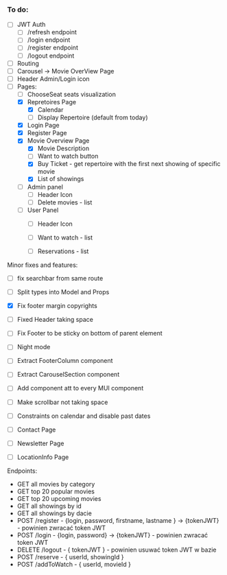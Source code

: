 ### To do:
- [ ] JWT Auth
    - [ ] /refresh endpoint
    - [ ] /login endpoint
    - [ ] /register endpoint
    - [ ] /logout endpoint
- [ ] Routing
- [ ] Carousel -> Movie OverView Page
- [ ] Header Admin/Login icon
- [ ] Pages:
    - [ ] ChooseSeat seats visualization
    - [x] Repretoires Page
        - [x] Calendar
        - [ ] Display Repertoire (default from today)
    - [x] Login Page
    - [x] Register Page
    - [x] Movie Overview Page
        - [x] Movie Description
        - [ ] Want to watch button
        - [x] Buy Ticket - get repertoire with the first next showing of specific movie 
        - [x] List of showings
    - [ ] Admin panel
        - [ ] Header Icon
        - [ ] Delete movies - list
    - [ ] User Panel
        - [ ] Header Icon
        - [ ] Want to watch - list
        - [ ] Reservations - list
    

Minor fixes and features:
- [ ] fix searchbar from same route
- [ ] Split types into Model and Props
- [x] Fix footer margin copyrights
- [ ] Fixed Header taking space
- [ ] Fix Footer to be sticky on bottom of parent element
- [ ] Night mode
- [ ] Extract FooterColumn component
- [ ] Extract CarouselSection component
- [ ] Add component att to every MUI component
- [ ] Make scrollbar not taking space
- [ ] Constraints on calendar and disable past dates
- [ ] Contact Page
- [ ] Newsletter Page
- [ ] LocationInfo Page


Endpoints:
- GET all movies by category
- GET top 20 popular movies
- GET top 20 upcoming movies
- GET all showings by id
- GET all showings by dacie
- POST /register - {login, password, firstname, lastname } -> {tokenJWT} - powinien zwracać token JWT
- POST /login - {login, password} -> {tokenJWT} - powinien zwracać token JWT
- DELETE /logout - { tokenJWT } - powinien usuwać token JWT w bazie
- POST /reserve - { userId, showingId } 
- POST /addToWatch - { userId, movieId } 